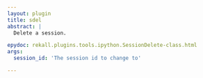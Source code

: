 ```yaml
---
layout: plugin
title: sdel
abstract: |
  Delete a session.

epydoc: rekall.plugins.tools.ipython.SessionDelete-class.html
args:
  session_id: 'The session id to change to'

---
```


